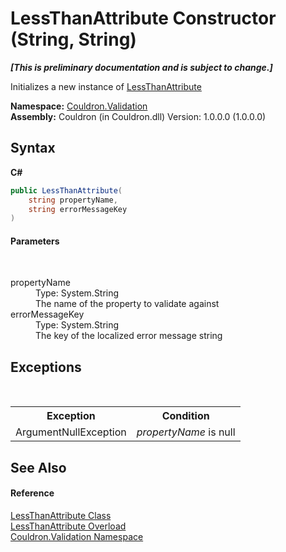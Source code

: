 # LessThanAttribute Constructor (String, String)
 _**\[This is preliminary documentation and is subject to change.\]**_

Initializes a new instance of <a href="T_Couldron_Validation_LessThanAttribute">LessThanAttribute</a>

**Namespace:**&nbsp;<a href="N_Couldron_Validation">Couldron.Validation</a><br />**Assembly:**&nbsp;Couldron (in Couldron.dll) Version: 1.0.0.0 (1.0.0.0)

## Syntax

**C#**<br />
``` C#
public LessThanAttribute(
	string propertyName,
	string errorMessageKey
)
```


#### Parameters
&nbsp;<dl><dt>propertyName</dt><dd>Type: System.String<br />The name of the property to validate against</dd><dt>errorMessageKey</dt><dd>Type: System.String<br />The key of the localized error message string</dd></dl>

## Exceptions
&nbsp;<table><tr><th>Exception</th><th>Condition</th></tr><tr><td>ArgumentNullException</td><td>*propertyName* is null</td></tr></table>

## See Also


#### Reference
<a href="T_Couldron_Validation_LessThanAttribute">LessThanAttribute Class</a><br /><a href="Overload_Couldron_Validation_LessThanAttribute__ctor">LessThanAttribute Overload</a><br /><a href="N_Couldron_Validation">Couldron.Validation Namespace</a><br />